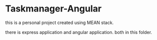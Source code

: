 # Taskmanager-Angular
this is a personal project created using MEAN stack.

there is express application and angular application. both in this folder.
